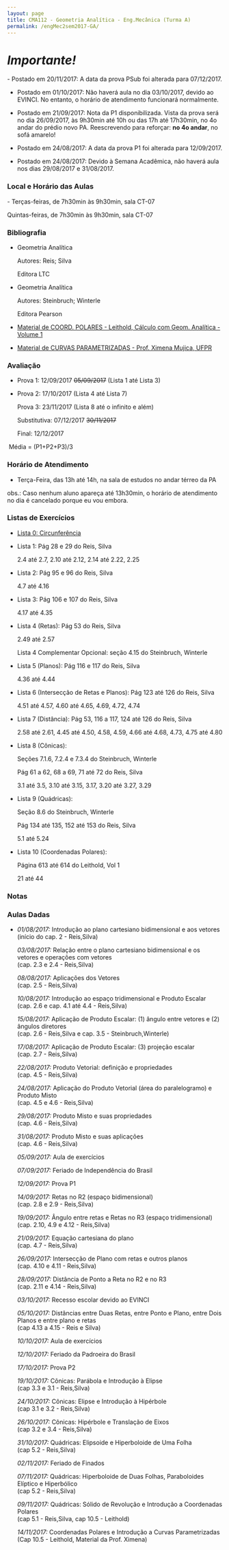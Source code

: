 ```yaml
---
layout: page
title: CMA112 - Geometria Analítica - Eng.Mecânica (Turma A)
permalink: /engMec2sem2017-GA/
---
```


<h1><b><i>Importante!</i></b></h1>
- Postado em 20/11/2017: A data da prova PSub foi alterada para 07/12/2017.

- Postado em 01/10/2017: Não haverá aula no dia 03/10/2017, devido ao EVINCI. No entanto, o horário de atendimento funcionará normalmente.

- Postado em 21/09/2017: Nota da P1 disponibilizada. Vista da prova será no dia 26/09/2017, às 9h30min até 10h ou das 17h até 17h30min, no 4o andar do prédio novo PA. Reescrevendo para reforçar: <b>no 4o andar</b>, no sofá amarelo!

- Postado em 24/08/2017: A data da prova P1 foi alterada para 12/09/2017.

- Postado em 24/08/2017: Devido à Semana Acadêmica, não haverá aula nos dias 29/08/2017 e 31/08/2017.

<h3>Local e Horário das Aulas</h3>
- Terças-feiras, de 7h30min às 9h30min, sala CT-07

  Quintas-feiras, de 7h30min às 9h30min, sala CT-07

<h3>Bibliografia</h3>

- Geometria Analítica
	
  Autores: Reis; Silva
  
  Editora LTC
  
- Geometria Analítica

  Autores: Steinbruch; Winterle

  Editora Pearson
  
- [Material de COORD. POLARES - Leithold, Cálculo com Geom. Analítica - Volume 1](/disciplinas2sem2017/Mat-CoordPolares.pdf)

- [Material de CURVAS PARAMETRIZADAS - Prof. Ximena Mujica, UFPR](/disciplinas2sem2017/Aulas-GA-Curvas-reais-20170601.pdf)

<h3>Avaliação</h3>

- Prova 1: 12/09/2017 <strike>05/09/2017</strike> (Lista 1 até Lista 3)
  
- Prova 2: 17/10/2017 (Lista 4 até Lista 7)
  
  Prova 3: 23/11/2017 (Lista 8 até o infinito e além) 
  
  Substitutiva: 07/12/2017 <strike> 30/11/2017</strike> 
  
  Final: 12/12/2017
  
  Média = (P1+P2+P3)/3

<h3>Horário de Atendimento</h3>

- Terça-Feira, das 13h até 14h, na sala de estudos no andar térreo da PA

obs.: Caso nenhum aluno apareça até 13h30min, o horário de atendimento no dia é cancelado porque eu vou embora. 

<h3>Listas de Exercícios</h3>

- [Lista 0: Circunferência](/disciplinas2sem2017/Lista0-circunferencia.pdf)

- Lista 1: Pág 28 e 29 do Reis, Silva

  2.4 até 2.7, 2.10 até 2.12, 2.14 até 2.22, 2.25
  
- Lista 2: Pág 95 e 96 do Reis, Silva

  4.7 até 4.16

- Lista 3: Pág 106 e 107 do Reis, Silva

  4.17 até 4.35
  
- Lista 4 (Retas): Pág 53 do Reis, Silva

  2.49 até 2.57
  
  Lista 4 Complementar Opcional: seção 4.15 do Steinbruch, Winterle
  
- Lista 5 (Planos): Pág 116 e 117 do Reis, Silva

  4.36 até 4.44
  
- Lista 6 (Intersecção de Retas e Planos): Pág 123 até 126 do Reis, Silva

  4.51 até 4.57, 4.60 até 4.65, 4.69, 4.72, 4.74

- Lista 7 (Distância): Pág 53, 116 a 117, 124 até 126 do Reis, Silva

  2.58 até 2.61, 4.45 até 4.50, 4.58, 4.59, 4.66 até 4.68, 4.73, 4.75 até 4.80
  
- Lista 8 (Cônicas): 

  Seções 7.1.6, 7.2.4 e 7.3.4 do Steinbruch, Winterle

  Pág 61 a 62, 68 a 69, 71 até 72 do Reis, Silva
  
  3.1 até 3.5, 3.10 até 3.15, 3.17, 3.20 até 3.27, 3.29

- Lista 9 (Quádricas): 

  Seção 8.6 do Steinbruch, Winterle
  
  Pág 134 até 135, 152 até 153 do Reis, Silva
  
  5.1 até 5.24
  
- Lista 10 (Coordenadas Polares):

  Página 613 até 614 do Leithold, Vol 1
  
  21 até 44
  

  
<h3>Notas</h3>



<h3>Aulas Dadas</h3>

- _01/08/2017:_ Introdução ao plano cartesiano bidimensional e aos vetores <br /> (início do cap. 2 - Reis,Silva)

  _03/08/2017:_ Relação entre o plano cartesiano bidimensional e os vetores e operações com vetores <br />(cap. 2.3 e 2.4 - Reis,Silva)
  
  _08/08/2017:_ Aplicações dos Vetores <br />(cap. 2.5 - Reis,Silva)
  
  _10/08/2017:_ Introdução ao espaço tridimensional e Produto Escalar <br />(cap. 2.6 e cap. 4.1 até 4.4 - Reis,Silva)
  
  _15/08/2017:_ Aplicação de Produto Escalar: (1) ângulo entre vetores e (2) ângulos diretores <br />(cap. 2.6 - Reis,Silva e cap. 3.5 - Steinbruch,Winterle)

  _17/08/2017:_ Aplicação de Produto Escalar: (3) projeção escalar <br />(cap. 2.7 - Reis,Silva)
  
  _22/08/2017:_ Produto Vetorial: definição e propriedades <br />(cap. 4.5 - Reis,Silva)
  
  _24/08/2017:_ Aplicação do Produto Vetorial (área do paralelogramo) e Produto Misto <br />(cap. 4.5 e 4.6 - Reis,Silva)  
  
  _29/08/2017:_ Produto Misto e suas propriedades <br />(cap. 4.6 - Reis,Silva)  
  
  _31/08/2017:_ Produto Misto e suas aplicações <br />(cap. 4.6 - Reis,Silva)
  
  _05/09/2017:_ Aula de exercícios
  
  _07/09/2017:_ Feriado de Independência do Brasil
  
  _12/09/2017:_ Prova P1
  
  _14/09/2017:_ Retas no R2 (espaço bidimensional) <br />(cap. 2.8 e 2.9 - Reis,Silva)
  
  _19/09/2017:_ Ângulo entre retas e Retas no R3 (espaço tridimensional) <br />(cap. 2.10, 4.9 e 4.12 - Reis,Silva)
  
  _21/09/2017:_ Equação cartesiana do plano <br />(cap. 4.7 - Reis,Silva)  
  
  _26/09/2017:_ Intersecção de Plano com retas e outros planos <br />(cap. 4.10 e 4.11 - Reis,Silva)

  _28/09/2017:_ Distância de Ponto a Reta no R2 e no R3 <br />(cap. 2.11 e 4.14 - Reis,Silva)

  _03/10/2017:_ Recesso escolar devido ao EVINCI

  _05/10/2017:_ Distâncias entre Duas Retas, entre Ponto e Plano, entre Dois Planos e entre plano e retas <br />(cap 4.13 a 4.15 - Reis e Silva)
  
  _10/10/2017:_ Aula de exercícios

  _12/10/2017:_ Feriado da Padroeira do Brasil
  
  _17/10/2017:_ Prova P2
  
  _19/10/2017:_ Cônicas: Parábola e Introdução à Elipse <br />(cap 3.3 e 3.1 - Reis,Silva)
  
  _24/10/2017:_ Cônicas: Elipse e Introdução à Hipérbole <br />(cap 3.1 e 3.2 - Reis,Silva)
  
  _26/10/2017:_ Cônicas: Hipérbole e Translação de Eixos <br />(cap 3.2 e 3.4 - Reis,Silva)

  _31/10/2017:_ Quádricas: Elipsoide e Hiperboloide de Uma Folha <br />(cap 5.2 - Reis,Silva)
  
  _02/11/2017:_ Feriado de Finados
  
  _07/11/2017:_ Quádricas: Hiperboloide de Duas Folhas, Paraboloides Elíptico e Hiperbólico <br />(cap 5.2 - Reis,Silva)

  _09/11/2017:_ Quádricas: Sólido de Revolução e Introdução a Coordenadas Polares <br />(cap 5.1 - Reis,Silva, cap 10.5 - Leithold)

  _14/11/2017:_ Coordenadas Polares e Introdução a Curvas Parametrizadas <br />(Cap 10.5 - Leithold, Material da Prof. Ximena)
